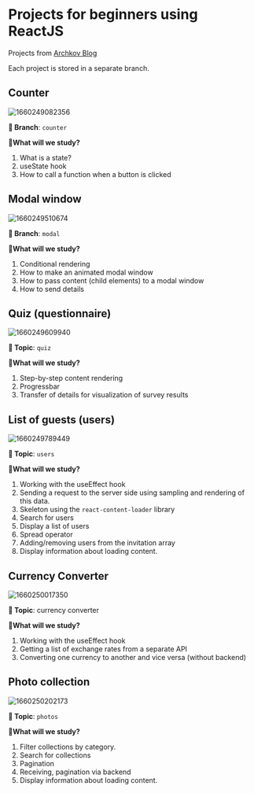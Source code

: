# Projects for beginners using ReactJS
Projects from [Archkov Blog](https://www.youtube.com/c/ArchkovBlog)

Each project is stored in a separate branch.

## Counter
![1660249082356](https://user-images.githubusercontent.com/12086860/184235207-2d20299a-0b9a-40e6-acf7-be582f6ecbfe.png)

**🌿 Branch**: `counter`

**👀What will we study?**
1. What is a state?
2. useState hook
3. How to call a function when a button is clicked

## Modal window
![1660249510674](https://user-images.githubusercontent.com/12086860/184235807-bfb5d74b-68dc-4903-8b15-e18f6427fcc2.png)

**🌿 Branch**: `modal`

**👀What will we study?**
1. Conditional rendering
2. How to make an animated modal window
3. How to pass content (child elements) to a modal window
4. How to send details

## Quiz (questionnaire)
![1660249609940](https://user-images.githubusercontent.com/12086860/184236063-9f807f93-f6a4-4577-9a12-443ff1d3fd43.png)

**🌿 Topic**: `quiz`

**👀What will we study?**
1. Step-by-step content rendering
2. Progressbar
3. Transfer of details for visualization of survey results

## List of guests (users)
![1660249789449](https://user-images.githubusercontent.com/12086860/184236601-2c8d94bf-105c-4b48-982c-65a6ed4f8c51.png)

**🌿 Topic**: `users`

**👀What will we study?**
1. Working with the useEffect hook
2. Sending a request to the server side using sampling and rendering of this data.
3. Skeleton using the `react-content-loader` library
4. Search for users
5. Display a list of users
6. Spread operator
7. Adding/removing users from the invitation array
8. Display information about loading content.

## Currency Converter
![1660250017350](https://user-images.githubusercontent.com/12086860/184237245-dd26fc7e-1b84-4490-b9cf-3d40a4ded550.png)

**🌿 Topic**: currency converter

**👀What will we study?**
1. Working with the useEffect hook
2. Getting a list of exchange rates from a separate API
3. Converting one currency to another and vice versa (without backend)

## Photo collection
![1660250202173](https://user-images.githubusercontent.com/12086860/184237707-4810b1d8-f20b-40cf-93ea-37d2051b87ba.png)


**🌿 Topic**: `photos`

**👀What will we study?**
1. Filter collections by category.
2. Search for collections
3. Pagination
4. Receiving, pagination via backend
5. Display information about loading content.
